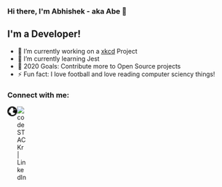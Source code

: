 ### Hi there, I'm Abhishek - aka Abe 👋

## I'm a Developer!

- 🔭 I’m currently working on a [xkcd][xkcd] Project
- 🌱 I’m currently learning Jest
- 🥅 2020 Goals: Contribute more to Open Source projects
- ⚡ Fun fact: I love football and love reading computer sciency things!

### Connect with me:

[<img align="left" alt="My Portfolio Website" width="22px" src="https://raw.githubusercontent.com/iconic/open-iconic/master/svg/globe.svg" />][website]
[<img align="left" alt="codeSTACKr | LinkedIn" width="22px" src="https://cdn.jsdelivr.net/npm/simple-icons@v3/icons/linkedin.svg" />][linkedin]

[website]: https://abeplays.github.io
[linkedin]: https://www.linkedin.com/in/abe10/
[memestagram]: https://github.com/AbePlays/Memestagram
[nestjs]: https://github.com/AbePlays/Task-Management-NestJS
[xkcd]: https://github.com/AbePlays/xkcd
